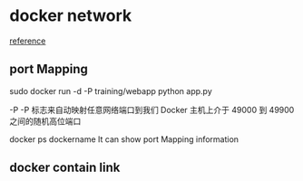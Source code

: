 # docker network
[reference](https://www.oschina.net/translate/dockerlinks)

## port Mapping
sudo docker run -d -P training/webapp python app.py

-P -P 标志来自动映射任意网络端口到我们 Docker 主机上介于 49000 到 49900 之间的随机高位端口

docker ps dockername
	It can show port Mapping information

## docker contain link

